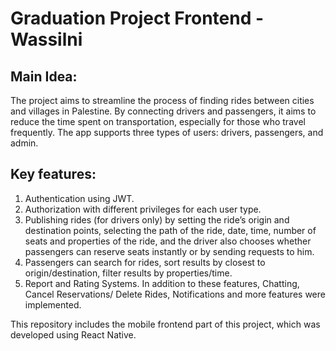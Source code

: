 # Graduation Project Frontend - Wassilni

## Main Idea: 
The project aims to streamline the process of finding rides between cities and villages in Palestine. By connecting drivers and passengers, it aims to reduce the time spent on transportation, especially for those who travel frequently. 
The app supports three types of users: drivers, passengers, and admin.

## Key features:

1. Authentication using JWT.
2. Authorization with different privileges for each user type.
3. Publishing rides (for drivers only) by setting the ride’s origin and destination points, selecting the path of the ride, date, time, number of seats and properties of the ride, and the driver also chooses whether passengers can reserve seats instantly or by sending requests to him.
4. Passengers can search for rides, sort results by closest to origin/destination, filter results by properties/time.
5. Report and Rating Systems.
In addition to these features, Chatting, Cancel Reservations/ Delete Rides, Notifications and more features were implemented. 


This repository includes the mobile frontend part of this project, which was developed using React Native.
